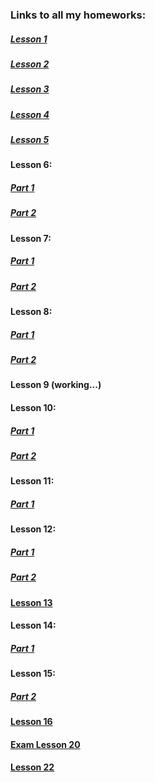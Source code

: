 ### Links to all my homeworks:
##### [Lesson 1](https://savinganimals.github.io/klyho_maksim_homework1/index.html)
##### [Lesson 2](https://savinganimals.github.io/Klyho_maksim_homework2/index.html)
##### [Lesson 3](https://savinganimals.github.io/main_repos/README.md)
##### [Lesson 4](https://savinganimals.github.io/klyho_maksim_homework4/index.html)
##### [Lesson 5](https://savinganimals.github.io/klyho_maksim_homework5/index.html)
#### Lesson 6:
##### [Part 1](https://savinganimals.github.io/klyho_maksim_homework_6_part1/)
##### [Part 2](https://savinganimals.github.io/klyho_maksim_homework6_part2/index.html)
#### Lesson 7:
##### [Part 1](https://savinganimals.github.io/klyho_maksim_homework_7_part1/)
##### [Part 2](https://savinganimals.github.io/klyho_maksim_homework_7_part2/index.html)
#### Lesson 8:
##### [Part 1](https://savinganimals.github.io/klyho_maksim_homework_8_part1/)
##### [Part 2](https://savinganimals.github.io/klyho_maksim_homework8_part2/)
#### Lesson 9 (working...)
#### Lesson 10:
##### [Part 1](https://savinganimals.github.io/klyho_maksim_homework_10_part1/index.html)
##### [Part 2](https://savinganimals.github.io/klyho_maksim_homework_10_part2/)
#### Lesson 11:
##### [Part 1](https://savinganimals.github.io/klyho_maksim_homework_11_part1/index.html)
#### Lesson 12:
##### [Part 1](https://savinganimals.github.io/klyho_maksim_homework_12_part1/index.html)
##### [Part 2](https://savinganimals.github.io/klyho_maksim_homework_12_Part2/index.html)
#### [Lesson 13](https://savinganimals.github.io/klyho_maksim_homework_13/index.html)
#### Lesson 14:
##### [Part 1](https://savinganimals.github.io/klyho_maksim_homework_14_part1/)
#### Lesson 15:
##### [Part 2](https://savinganimals.github.io/klyho_maksim_homework_15_part2/)
#### [Lesson 16](https://savinganimals.github.io/klyho_maksim_homework16/index.html)
#### [Exam Lesson 20](https://savinganimals.github.io/Exam/)
#### [Lesson 22](https://savinganimals.github.io/SavingAnimals-klyho_maksim_homework22/)

